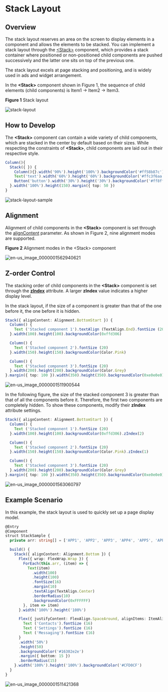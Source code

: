 # Stack Layout


## Overview

The stack layout reserves an area on the screen to display elements in a component and allows the elements to be stacked. You can implement a stack layout through the [\<Stack>](../reference/arkui-ts/ts-container-stack.md) component, which provides a stack container where positioned or non-positioned child components are pushed successively and the latter one sits on top of the previous one.

The stack layout excels at page stacking and positioning, and is widely used in ads and widget arrangement.

In the **\<Stack>** component shown in Figure 1, the sequence of child elements (child components) is Item1 -> Item2 -> Item3.


  **Figure 1** Stack layout 

![stack-layout](figures/stack-layout.png)


## How to Develop

The **\<Stack>** component can contain a wide variety of child components, which are stacked in the center by default based on their sizes. While respecting the constraints of **\<Stack>**, child components are laid out in their respective style.



```ts
Column(){
  Stack({ }) {
    Column(){}.width('90%').height('100%').backgroundColor('#ff58b87c')
    Text('text').width('60%').height('60%').backgroundColor('#ffc3f6aa')
    Button('button').width('30%').height('30%').backgroundColor('#ff8ff3eb').fontColor('#000')
  }.width('100%').height(150).margin({ top: 50 })
}
```


![stack-layout-sample](figures/stack-layout-sample.png)


## Alignment

Alignment of child components in the **\<Stack>** component is set through the [alignContent](../reference/arkui-ts/ts-appendix-enums.md#alignment) parameter. As shown in Figure 2, nine alignment modes are supported.

  **Figure 2** Alignment modes in the \<Stack> component 

![en-us_image_0000001562940621](figures/en-us_image_0000001562940621.png)


## Z-order Control

The stacking order of child components in the **\<Stack>** component is set through the **[zIndex](../reference/arkui-ts/ts-universal-attributes-z-order.md)** attribute. A larger **zIndex** value indicates a higher display level.

  In the stack layout, if the size of a component is greater than that of the one before it, the one before it is hidden.

```ts
Stack({ alignContent: Alignment.BottomStart }) {
  Column() {
    Text ('Stacked component 1').textAlign (TextAlign.End).fontSize (20)
  }.width(100).height(100).backgroundColor(0xffd306)

  Column() {
    Text ('Stacked component 2').fontSize (20)
  }.width(150).height(150).backgroundColor(Color.Pink)

  Column() {
    Text ('Stacked component 3').fontSize (20)
  }.width(200).height(200).backgroundColor(Color.Grey)
}.margin({ top: 100 }).width(350).height(350).backgroundColor(0xe0e0e0)
```

![en-us_image_0000001511900544](figures/en-us_image_0000001511900544.png)

In the following figure, the size of the stacked component 3 is greater than that of all the components before it. Therefore, the first two components are completely hidden. To show these components, modify their **zIndex** attribute settings.


```ts
Stack({ alignContent: Alignment.BottomStart }) {
  Column() {
    Text ('Stacked component 1').fontSize (20)
  }.width(100).height(100).backgroundColor(0xffd306).zIndex(2)

  Column() {
    Text ('Stacked component 2').fontSize (20)
  }.width(150).height(150).backgroundColor(Color.Pink).zIndex(1)

  Column() {
    Text ('Stacked component 3').fontSize (20)
  }.width(200).height(200).backgroundColor(Color.Grey)
}.margin({ top: 100 }).width(350).height(350).backgroundColor(0xe0e0e0)
```

![en-us_image_0000001563060797](figures/en-us_image_0000001563060797.png)


## Example Scenario

In this example, the stack layout is used to quickly set up a page display model.


```ts
@Entry
@Component
struct StackSample {
  private arr: string[] = ['APP1', 'APP2', 'APP3', 'APP4', 'APP5', 'APP6', 'APP7', 'APP8'];

  build() {
    Stack({ alignContent: Alignment.Bottom }) {
      Flex({ wrap: FlexWrap.Wrap }) {
        ForEach(this.arr, (item) => {
          Text(item)
            .width(100)
            .height(100)
            .fontSize(16)
            .margin(10)
            .textAlign(TextAlign.Center)
            .borderRadius(10)
            .backgroundColor(0xFFFFFF)
        }, item => item)
      }.width('100%').height('100%')

      Flex({ justifyContent: FlexAlign.SpaceAround, alignItems: ItemAlign.Center }) {
        Text ('Contacts').fontSize (16)
        Text ('Settings').fontSize (16)
        Text ('Messaging').fontSize (16)
      }
      .width('50%')
      .height(50)
      .backgroundColor('#16302e2e')
      .margin({ bottom: 15 })
      .borderRadius(15)
    }.width('100%').height('100%').backgroundColor('#CFD0CF')
  }
}
```


![en-us_image_0000001511421368](figures/en-us_image_0000001511421368.png)
